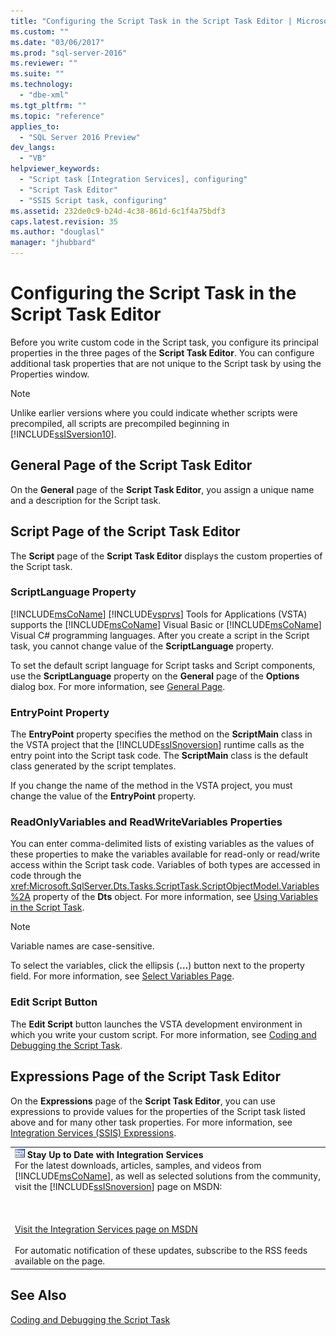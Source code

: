 ```yaml
---
title: "Configuring the Script Task in the Script Task Editor | Microsoft Docs"
ms.custom: ""
ms.date: "03/06/2017"
ms.prod: "sql-server-2016"
ms.reviewer: ""
ms.suite: ""
ms.technology: 
  - "dbe-xml"
ms.tgt_pltfrm: ""
ms.topic: "reference"
applies_to: 
  - "SQL Server 2016 Preview"
dev_langs: 
  - "VB"
helpviewer_keywords: 
  - "Script task [Integration Services], configuring"
  - "Script Task Editor"
  - "SSIS Script task, configuring"
ms.assetid: 232de0c9-b24d-4c38-861d-6c1f4a75bdf3
caps.latest.revision: 35
ms.author: "douglasl"
manager: "jhubbard"
---
```

# Configuring the Script Task in the Script Task Editor
  Before you write custom code in the Script task, you configure its principal properties in the three pages of the **Script Task Editor**. You can configure additional task properties that are not unique to the Script task by using the Properties window.  
  
> [!NOTE]  
>  Unlike earlier versions where you could indicate whether scripts were precompiled, all scripts are precompiled beginning in [!INCLUDE[ssISversion10](../../../a9retired/includes/ssisversion10-md.md)].  
  
## General Page of the Script Task Editor  
 On the **General** page of the **Script Task Editor**, you assign a unique name and a description for the Script task.  
  
## Script Page of the Script Task Editor  
 The **Script** page of the **Script Task Editor** displays the custom properties of the Script task.  
  
### ScriptLanguage Property  
 [!INCLUDE[msCoName](../../../a9notintoc/includes/msconame-md.md)] [!INCLUDE[vsprvs](../../../a9retired/includes/vsprvs-md.md)] Tools for Applications (VSTA) supports the [!INCLUDE[msCoName](../../../a9notintoc/includes/msconame-md.md)] Visual Basic or [!INCLUDE[msCoName](../../../a9notintoc/includes/msconame-md.md)] Visual C# programming languages. After you create a script in the Script task, you cannot change value of the **ScriptLanguage** property.  
  
 To set the default script language for Script tasks and Script components, use the **ScriptLanguage** property on the **General** page of the **Options** dialog box. For more information, see [General Page](https://msdn.microsoft.com/library/ms189436(v=sql.110).aspx).  
  
### EntryPoint Property  
 The **EntryPoint** property specifies the method on the **ScriptMain** class in the VSTA project that the [!INCLUDE[ssISnoversion](../../../a9notintoc/includes/ssisnoversion-md.md)] runtime calls as the entry point into the Script task code. The **ScriptMain** class is the default class generated by the script templates.  
  
 If you change the name of the method in the VSTA project, you must change the value of the **EntryPoint** property.  
  
### ReadOnlyVariables and ReadWriteVariables Properties  
 You can enter comma-delimited lists of existing variables as the values of these properties to make the variables available for read-only or read/write access within the Script task code. Variables of both types are accessed in code through the <xref:Microsoft.SqlServer.Dts.Tasks.ScriptTask.ScriptObjectModel.Variables%2A> property of the **Dts** object. For more information, see [Using Variables in the Script Task](../../../integration-services/extending-packages-scripting/task/using-variables-in-the-script-task.md).  
  
> [!NOTE]  
>  Variable names are case-sensitive.  
  
 To select the variables, click the ellipsis (**…**) button next to the property field. For more information, see [Select Variables Page](../../../integration-services/control-flow/select-variables-page.md).  
  
### Edit Script Button  
 The **Edit Script** button launches the VSTA development environment in which you write your custom script. For more information, see [Coding and Debugging the Script Task](../../../integration-services/extending-packages-scripting/task/coding-and-debugging-the-script-task.md).  
  
## Expressions Page of the Script Task Editor  
 On the **Expressions** page of the **Script Task Editor**, you can use expressions to provide values for the properties of the Script task listed above and for many other task properties. For more information, see [Integration Services &#40;SSIS&#41; Expressions](../../../integration-services/expressions/integration-services-ssis-expressions.md).  
  
||  
|-|  
|![Integration Services icon (small)](../../../integration-services/building-packages-programmatically/media/dts-16.gif "Integration Services icon (small)")  **Stay Up to Date with Integration Services**<br /> For the latest downloads, articles, samples, and videos from [!INCLUDE[msCoName](../../../a9notintoc/includes/msconame-md.md)], as well as selected solutions from the community, visit the [!INCLUDE[ssISnoversion](../../../a9notintoc/includes/ssisnoversion-md.md)] page on MSDN:<br /><br /><br /><br /> [Visit the Integration Services page on MSDN](http://go.microsoft.com/fwlink/?LinkId=136655)<br /><br /> For automatic notification of these updates, subscribe to the RSS feeds available on the page.|  
  
## See Also  
 [Coding and Debugging the Script Task](../../../integration-services/extending-packages-scripting/task/coding-and-debugging-the-script-task.md)  
  
  